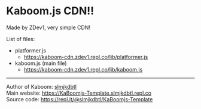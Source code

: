 # Kaboom.js CDN!!

Made by ZDev1, very simple CDN!

List of files:
- platformer.js
  - https://kaboom-cdn.zdev1.repl.co/lib/platformer.js
- kaboom.js (main file)
  - https://kaboom-cdn.zdev1.repl.co/lib/kaboom.js

***

Author of Kaboom: [slmjkdbtl](https://repl.it/@slmjkdbtl)<br>
Main website: https://KaBoomjs-Template.slmjkdbtl.repl.co<br>
Source code: https://repl.it/@slmjkdbtl/KaBoomjs-Template<br>